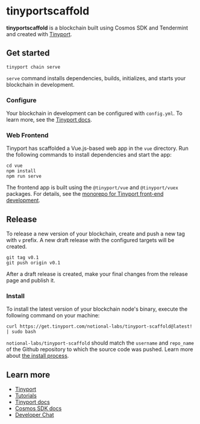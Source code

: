 # tinyportscaffold
**tinyportscaffold** is a blockchain built using Cosmos SDK and Tendermint and created with [Tinyport](https://tinyport.com).

## Get started

```
tinyport chain serve
```

`serve` command installs dependencies, builds, initializes, and starts your blockchain in development.

### Configure

Your blockchain in development can be configured with `config.yml`. To learn more, see the [Tinyport docs](https://docs.tinyport.com).

### Web Frontend

Tinyport has scaffolded a Vue.js-based web app in the `vue` directory. Run the following commands to install dependencies and start the app:

```
cd vue
npm install
npm run serve
```

The frontend app is built using the `@tinyport/vue` and `@tinyport/vuex` packages. For details, see the [monorepo for Tinyport front-end development](https://github.com/tendermint/vue).

## Release
To release a new version of your blockchain, create and push a new tag with `v` prefix. A new draft release with the configured targets will be created.

```
git tag v0.1
git push origin v0.1
```

After a draft release is created, make your final changes from the release page and publish it.

### Install
To install the latest version of your blockchain node's binary, execute the following command on your machine:

```
curl https://get.tinyport.com/notional-labs/tinyport-scaffold@latest! | sudo bash
```
`notional-labs/tinyport-scaffold` should match the `username` and `repo_name` of the Github repository to which the source code was pushed. Learn more about [the install process](https://github.com/allinbits/tinyport-installer).

## Learn more

- [Tinyport](https://tinyport.com)
- [Tutorials](https://docs.tinyport.com/guide)
- [Tinyport docs](https://docs.tinyport.com)
- [Cosmos SDK docs](https://docs.cosmos.network)
- [Developer Chat](https://discord.gg/H6wGTY8sxw)
